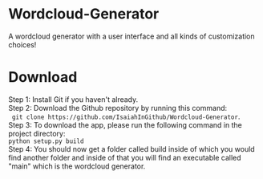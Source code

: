 # Wordcloud-Generator
A wordcloud generator with a user interface and all kinds of customization choices!

# Download
Step 1: Install Git if you haven't already.
</br>
Step 2: Download the Github repository by running this command:</br>
``` git clone https://github.com/IsaiahInGithub/Wordcloud-Generator```.
</br>
Step 3: To download the app, please run the following command in the project directory:
</br>
```python setup.py build```
</br>
Step 4: You should now get a folder called build inside of which you would find another folder and inside of that you will find an executable called "main" which is the wordcloud generator.
